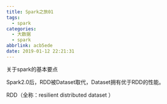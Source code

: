 ```yaml
---
title: Spark之旅01
tags:
  - spark
categories:
  - 大数据
  - spark
abbrlink: acb5ede
date: 2019-01-12 22:21:31
---
```


关于spark的基本要点

Spark2.0后，RDD被Dataset取代，Dataset拥有优于RDD的性能。

RDD（全称：resilient distributed dataset ）
